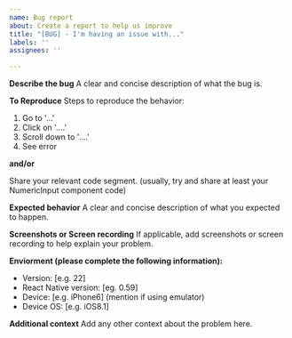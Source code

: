 ```yaml
---
name: Bug report
about: Create a report to help us improve
title: "[BUG] - I'm having an issue with..."
labels: ''
assignees: ''

---
```


**Describe the bug**
A clear and concise description of what the bug is.

**To Reproduce**
Steps to reproduce the behavior:
1. Go to '...'
2. Click on '....'
3. Scroll down to '....'
4. See error

**and/or**

Share your relevant code segment. (usually, try and share at least your NumericInput component code)

**Expected behavior**
A clear and concise description of what you expected to happen.

**Screenshots or Screen recording**
If applicable, add screenshots or screen recording to help explain your problem.

**Enviorment (please complete the following information):**
 - Version: [e.g. 22]
 - React Native version: [eg. 0.59]
 - Device: [e.g. iPhone6] (mention if using emulator)
 - Device OS: [e.g. iOS8.1]

**Additional context**
Add any other context about the problem here.
